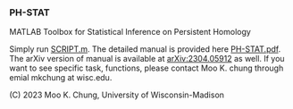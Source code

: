 ### PH-STAT 
MATLAB Toolbox for Statistical Inference on Persistent Homology

Simply run [SCRIPT.m](https://github.com/laplcebeltrami/PH-STAT/blob/main/SCRIPT.m). The detailed manual is provided here
[PH-STAT.pdf](https://github.com/laplcebeltrami/PH-STAT/blob/main/PH-STAT.pdf). The arXiv version of manual is available at [arXiv:2304.05912](http://arxiv.org/abs/2304.05912) as well. If you want to see specific task, functions, please contact Moo K. chung through emial mkchung at wisc.edu. 



(C) 2023 Moo K. Chung, University of Wisconsin-Madison
